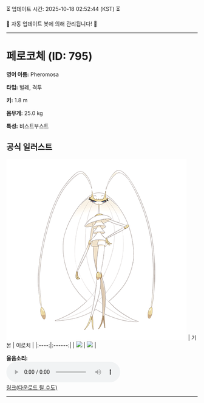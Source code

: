 
⏳ 업데이트 시간: 2025-10-18 02:52:44 (KST) ⏳

🤖 자동 업데이트 봇에 의해 관리됩니다! 🤖

---

# 페로코체 (ID: 795)
**영어 이름:** Pheromosa

**타입:** 벌레, 격투

**키:** 1.8 m

**몸무게:** 25.0 kg

**특성:** 비스트부스트

## 공식 일러스트
![](https://raw.githubusercontent.com/PokeAPI/sprites/master/sprites/pokemon/other/official-artwork/795.png)
| 기본 | 이로치 |
|:----:|:------:|
| <img src="http://play.pokemonshowdown.com/sprites/ani/pheromosa.gif" width="200"> | <img src="http://play.pokemonshowdown.com/sprites/ani-shiny/pheromosa.gif" width="200"> |

**울음소리:**<br><audio controls src="https://raw.githubusercontent.com/PokeAPI/cries/main/cries/pokemon/latest/795.ogg"></audio><br> [링크(다운로드 될 수도)](https://raw.githubusercontent.com/PokeAPI/cries/main/cries/pokemon/latest/795.ogg)


---
